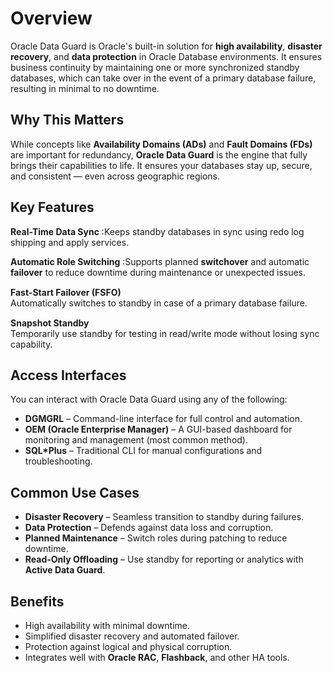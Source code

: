 # Overview
Oracle Data Guard is Oracle's built-in solution for **high availability**, **disaster recovery**, and **data protection** in Oracle Database environments. It ensures business continuity by maintaining one or more synchronized standby databases, which can take over in the event of a primary database failure, resulting in minimal to no downtime.
## Why This Matters
While concepts like **Availability Domains (ADs)** and **Fault Domains (FDs)** are important for redundancy, **Oracle Data Guard** is the engine that fully brings their capabilities to life. It ensures your databases stay up, secure, and consistent — even across geographic regions.
## Key Features
**Real-Time Data Sync** :Keeps standby databases in sync using redo log shipping and apply services.<p style="margin-bottom: 15px;"> **Automatic Role Switching** :Supports planned **switchover** and automatic **failover** to reduce downtime during maintenance or unexpected issues.</p><p style="margin-bottom: 15px;"><p style="margin-bottom: 15px;"> **Fast-Start Failover (FSFO)**  
  Automatically switches to standby in case of a primary database failure.</p><p style="margin-bottom: 15px;">**Snapshot Standby**  
  Temporarily use standby for testing in read/write mode without losing sync capability.</p>
## Access Interfaces
You can interact with Oracle Data Guard using any of the following:<br/> 
- **DGMGRL** – Command-line interface for full control and automation.
- **OEM (Oracle Enterprise Manager)** – A GUI-based dashboard for monitoring and management (most common method).
- **SQL*Plus** – Traditional CLI for manual configurations and troubleshooting.
##  Common Use Cases
-  **Disaster Recovery** – Seamless transition to standby during failures.  
-  **Data Protection** – Defends against data loss and corruption.  
-  **Planned Maintenance** – Switch roles during patching to reduce downtime.  
-  **Read-Only Offloading** – Use standby for reporting or analytics with **Active Data Guard**.
##  Benefits
-  High availability with minimal downtime.  
-  Simplified disaster recovery and automated failover.  
-  Protection against logical and physical corruption.  
-  Integrates well with **Oracle RAC**, **Flashback**, and other HA tools.
